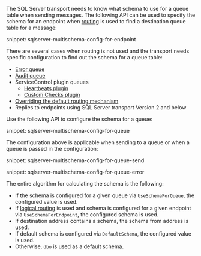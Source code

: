 The SQL Server transport needs to know what schema to use for a queue table when sending messages. The following API can be used to specify the schema for an endpoint when [routing](/nservicebus/messaging/routing.md) is used to find a destination queue table for a message:

snippet: sqlserver-multischema-config-for-endpoint

There are several cases when routing is not used and the transport needs specific configuration to find out the schema for a queue table:

  - [Error queue](/nservicebus/recoverability/configure-error-handling.md#configure-the-error-queue-address)
  - [Audit queue](/nservicebus/operations/auditing.md#configuring-auditing)
  - ServiceControl plugin queues
    - [Heartbeats plugin](/monitoring/heartbeats/install-plugin.md)
    - [Custom Checks plugin](/monitoring/custom-checks/install-plugin.md)
  - [Overriding the default routing mechanism](/nservicebus/messaging/send-a-message.md#overriding-the-default-routing)
  - Replies to endpoints using SQL Server transport Version 2 and below

Use the following API to configure the schema for a queue:

snippet: sqlserver-multischema-config-for-queue

The configuration above is applicable when sending to a queue or when a queue is passed in the configuration:

snippet: sqlserver-multischema-config-for-queue-send

snippet: sqlserver-multischema-config-for-queue-error

The entire algorithm for calculating the schema is the following:

 * If the schema is configured for a given queue via `UseSchemaForQueue`, the configured value is used.
 * If [logical routing](/nservicebus/messaging/routing.md#command-routing) is used and schema is configured for a given endpoint via `UseSchemaForEndpoint`, the configured schema is used.
 * If destination address contains a schema, the schema from address is used.
 * If default schema is configured via `DefaultSchema`, the configured value is used.
 * Otherwise, `dbo` is used as a default schema.

